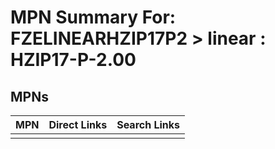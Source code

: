 



# MPN Summary For: FZELINEARHZIP17P2 > linear : HZIP17-P-2.00

## MPNs
  

|MPN|Direct Links|Search Links|
| :--- | :--- | :--- |
||||
